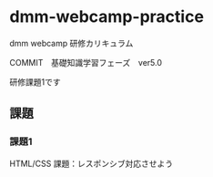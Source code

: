 # dmm-webcamp-practice

dmm webcamp 研修カリキュラム

COMMIT　基礎知識学習フェーズ　ver5.0

研修課題1です

## 課題

### 課題1

HTML/CSS 課題：レスポンシブ対応させよう
